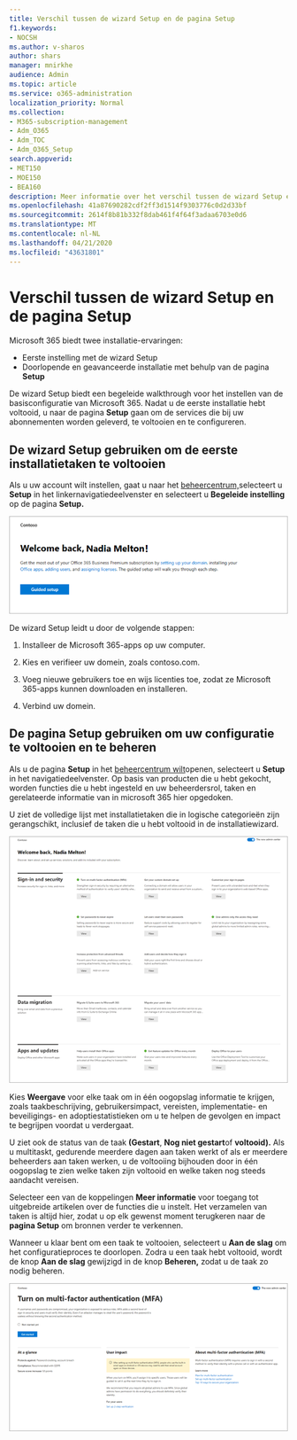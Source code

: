 ```yaml
---
title: Verschil tussen de wizard Setup en de pagina Setup
f1.keywords:
- NOCSH
ms.author: v-sharos
author: shars
manager: mnirkhe
audience: Admin
ms.topic: article
ms.service: o365-administration
localization_priority: Normal
ms.collection:
- M365-subscription-management
- Adm_O365
- Adm_TOC
- Adm_O365_Setup
search.appverid:
- MET150
- MOE150
- BEA160
description: Meer informatie over het verschil tussen de wizard Setup en de pagina Setup.
ms.openlocfilehash: 41a87690282cdf2ff3d1514f9303776c0d2d33bf
ms.sourcegitcommit: 2614f8b81b332f8dab461f4f64f3adaa6703e0d6
ms.translationtype: MT
ms.contentlocale: nl-NL
ms.lasthandoff: 04/21/2020
ms.locfileid: "43631801"
---
```

# <a name="difference-between-the-setup-wizard-and-the-setup-page"></a>Verschil tussen de wizard Setup en de pagina Setup

Microsoft 365 biedt twee installatie-ervaringen: 

- Eerste instelling met de wizard Setup
- Doorlopende en geavanceerde installatie met behulp van de pagina **Setup**

De wizard Setup biedt een begeleide walkthrough voor het instellen van de basisconfiguratie van Microsoft 365. Nadat u de eerste installatie hebt voltooid, u naar de pagina **Setup** gaan om de services die bij uw abonnementen worden geleverd, te voltooien en te configureren.

## <a name="use-the-setup-wizard-to-complete-initial-setup-tasks"></a>De wizard Setup gebruiken om de eerste installatietaken te voltooien

Als u uw account wilt instellen, gaat u naar het [beheercentrum,](https://go.microsoft.com/fwlink/p/?linkid=2024339)selecteert u **Setup** in het linkernavigatiedeelvenster en selecteert u **Begeleide instelling** op de pagina **Setup.**

![De wizard Microsoft 365 Apps voor bedrijven instellen](../../media/o365b-guided-setup.png)

De wizard Setup leidt u door de volgende stappen:

1. Installeer de Microsoft 365-apps op uw computer.

2. Kies en verifieer uw domein, zoals contoso.com.

3. Voeg nieuwe gebruikers toe en wijs licenties toe, zodat ze Microsoft 365-apps kunnen downloaden en installeren.

4. Verbind uw domein.

## <a name="use-the-setup-page-to-complete-and-manage-your-configuration"></a>De pagina Setup gebruiken om uw configuratie te voltooien en te beheren

Als u de pagina **Setup** in het [beheercentrum wilt](https://go.microsoft.com/fwlink/p/?linkid=2024339)openen, selecteert u **Setup** in het navigatiedeelvenster. Op basis van producten die u hebt gekocht, worden functies die u hebt ingesteld en uw beheerdersrol, taken en gerelateerde informatie van in microsoft 365 hier opgedoken.

U ziet de volledige lijst met installatietaken die in logische categorieën zijn gerangschikt, inclusief de taken die u hebt voltooid in de installatiewizard.

![Pagina Microsoft 365 voor bedrijven instellen](../../media/o365b-setup-page.png)

Kies **Weergave** voor elke taak om in één oogopslag informatie te krijgen, zoals taakbeschrijving, gebruikersimpact, vereisten, implementatie- en beveiligings- en adoptiestatistieken om u te helpen de gevolgen en impact te begrijpen voordat u verdergaat.

U ziet ook de status van de taak **(Gestart**, **Nog niet gestart**of **voltooid).** Als u multitaskt, gedurende meerdere dagen aan taken werkt of als er meerdere beheerders aan taken werken, u de voltooiing bijhouden door in één oogopslag te zien welke taken zijn voltooid en welke taken nog steeds aandacht vereisen. 

Selecteer een van de koppelingen **Meer informatie** voor toegang tot uitgebreide artikelen over de functies die u instelt. Het verzamelen van taken is altijd hier, zodat u op elk gewenst moment terugkeren naar de **pagina Setup** om bronnen verder te verkennen.

Wanneer u klaar bent om een taak te voltooien, selecteert u **Aan de slag** om het configuratieproces te doorlopen. Zodra u een taak hebt voltooid, wordt de knop **Aan de slag** gewijzigd in de knop **Beheren,** zodat u de taak zo nodig beheren.

![Taakweergave met informatie in één oogopslag](../../media/o365b-at-a-glance.png)
